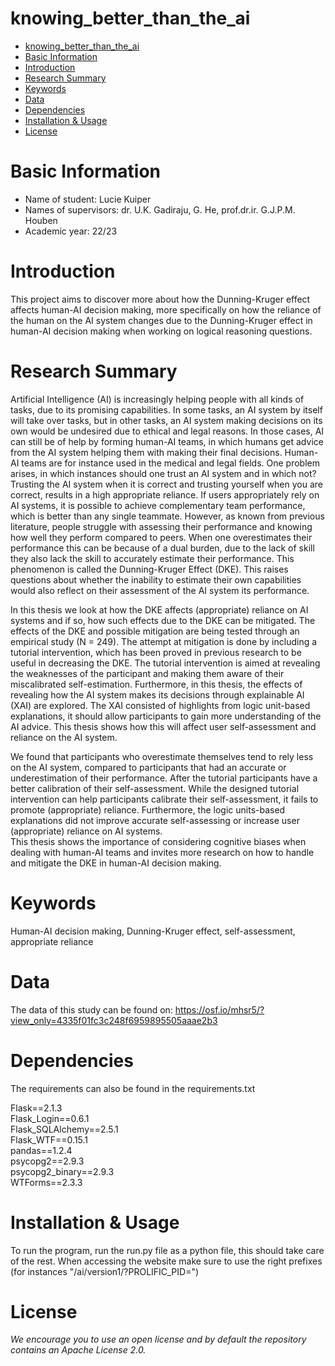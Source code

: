 # knowing_better_than_the_ai

- [knowing_better_than_the_ai](#knowing_better_than_the_ai)
- [Basic Information](#basic-information)
- [Introduction](#introduction)
- [Research Summary](#research-summary)
- [Keywords](#keywords)
- [Data](#data)
- [Dependencies](#dependencies)
- [Installation & Usage](#installation--usage)
- [License](#license)

# Basic Information

- Name of student: Lucie Kuiper
- Names of supervisors: dr. U.K. Gadiraju, G. He, prof.dr.ir. G.J.P.M. Houben
- Academic year: 22/23


# Introduction
This project aims to discover more about how the Dunning-Kruger effect affects human-AI decision making, more specifically on how the reliance of the human on the AI system changes due to the Dunning-Kruger effect in human-AI decision making when working on logical reasoning questions.

# Research Summary
Artificial Intelligence (AI) is increasingly helping people with all kinds of tasks, due to its promising capabilities. In some tasks, an AI system by itself will take over tasks, but in other tasks, an AI system making decisions on its own would be undesired due to ethical and legal reasons. In those cases, AI can still be of help by forming human-AI teams, in which humans get advice from the AI system helping them with making their final decisions. Human-AI teams are for instance used in the medical and legal fields. One problem arises, in which instances should one trust an AI system and in which not? Trusting the AI system when it is correct and trusting yourself when you are correct, results in a high appropriate reliance. If users appropriately rely on AI systems, it is possible to achieve complementary team performance, which is better than any single teammate. However, as known from previous literature, people struggle with assessing their performance and knowing how well they perform compared to peers. When one overestimates their performance this can be because of a dual burden, due to the lack of skill they also lack the skill to accurately estimate their performance. This phenomenon is called the Dunning-Kruger Effect (DKE). This raises questions about whether the inability to estimate their own capabilities would also reflect on their assessment of the AI system its performance.

In this thesis we look at how the DKE affects (appropriate) reliance on AI systems and if so, how such effects due to the DKE can be mitigated. The effects of the DKE and possible mitigation are being tested through an empirical study (N = 249). The attempt at mitigation is done by including a tutorial intervention, which has been proved in previous research to be useful in decreasing the DKE. The tutorial intervention is aimed at revealing the weaknesses of the participant and making them aware of their miscalibrated self-estimation. Furthermore, in this thesis, the effects of revealing how the AI system makes its decisions through explainable AI (XAI) are explored. The XAI consisted of highlights from logic unit-based explanations, it should allow participants to gain more understanding of the AI advice. This thesis shows how this will affect user self-assessment and reliance on the AI system.

We found that participants who overestimate themselves tend to rely less on the AI system, compared to participants that had an accurate or underestimation of their performance. After the tutorial participants have a better calibration of their self-assessment. While the designed tutorial intervention can help participants calibrate their self-assessment, it fails to promote (appropriate) reliance. Furthermore, the logic units-based explanations did not improve accurate self-assessing or increase user (appropriate) reliance on AI systems.  
This thesis shows the importance of considering cognitive biases when dealing with human-AI teams and invites more research on how to handle and mitigate the DKE in human-AI decision making.

# Keywords
Human-AI decision making, Dunning-Kruger effect, self-assessment, appropriate reliance

# Data
The data of this study can be found on:
https://osf.io/mhsr5/?view_only=4335f01fc3c248f6959895505aaae2b3

# Dependencies
The requirements can also be found in the requirements.txt

Flask==2.1.3  
Flask_Login==0.6.1  
Flask_SQLAlchemy==2.5.1  
Flask_WTF==0.15.1  
pandas==1.2.4  
psycopg2==2.9.3  
psycopg2_binary==2.9.3  
WTForms==2.3.3


# Installation & Usage
To run the program, run the run.py file as a python file, this should take care of the rest.
When accessing the website make sure to use the right prefixes (for instances "/ai/version1/?PROLIFIC_PID=")

# License
*We encourage you to use an open license and by default the repository contains an Apache License 2.0.*
